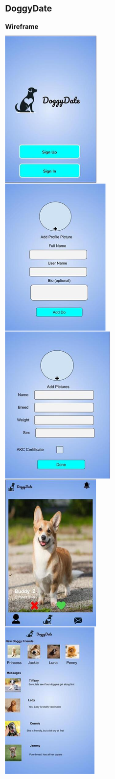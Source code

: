 # DoggyDate


## Wireframe

![](./assets/wireframes/Wireframe1.jpg)
![](./assets/wireframes/Wireframe2.jpg)
![](./assets/wireframes/Wireframe3.jpg)
![](./assets/wireframes/Wireframe4.jpg)
![](./assets/wireframes/Wireframe5.jpg)